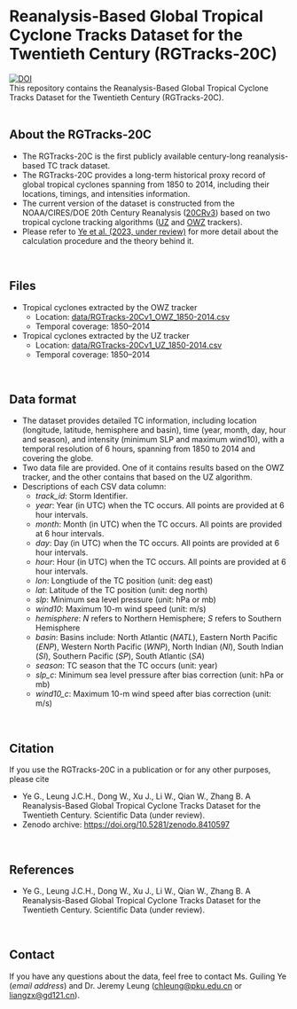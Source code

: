 <!-- # Reanalysis-Based Global Tropical Cyclone Tracks Dataset for the Twentieth Century (RGTracks-20C) -->
Reanalysis-Based Global Tropical Cyclone Tracks Dataset for the Twentieth Century (RGTracks-20C)
=====
[![DOI](https://zenodo.org/badge/698311843.svg)](https://zenodo.org/badge/latestdoi/698311843)<br />
This repository contains the Reanalysis-Based Global Tropical Cyclone Tracks Dataset for the Twentieth Century (RGTracks-20C).
<br /> <br />

**About the RGTracks-20C**
-----
- The RGTracks-20C is the first publicly available century-long reanalysis-based TC track dataset.
- The RGTracks-20C provides a long-term historical proxy record of global tropical cyclones spanning from 1850 to 2014, including their locations, timings, and intensities information.
- The current version of the dataset is constructed from the NOAA/CIRES/DOE 20th Century Reanalysis ([20CRv3](https://www.psl.noaa.gov/data/gridded/data.20thC_ReanV3.html)) based on two tropical cyclone tracking algorithms ([UZ](https://) and [OWZ](https://) trackers).
- Please refer to [Ye et al. (2023, under review)](https://) for more detail about the calculation procedure and the theory behind it.
 <br /> 
 
**Files**
-----
- Tropical cyclones extracted by the OWZ tracker
  - Location: [data/RGTracks-20Cv1_OWZ_1850-2014.csv](https://github.com/jeremychleung/RGTracks-20C/blob/main/data/RGTracks-20Cv1_OWZ_1850-2014.csv)
  - Temporal coverage: 1850–2014
- Tropical cyclones extracted by the UZ tracker
  - Location: [data/RGTracks-20Cv1_UZ_1850-2014.csv](https://github.com/jeremychleung/RGTracks-20C/blob/main/data/RGTracks-20Cv1_UZ_1850-2014.csv)
  - Temporal coverage: 1850–2014
<br />

**Data format**
-----
- The dataset provides detailed TC information, including location (longitude, latitude, hemisphere and basin), time (year, month, day, hour and season), and intensity (minimum SLP and maximum wind10), with a temporal resolution of 6 hours, spanning from 1850 to 2014 and covering the globe.
- Two data file are provided. One of it contains results based on the OWZ tracker, and the other contains that based on the UZ algorithm.
- Descriptions of each CSV data column:
  - _track_id_: Storm Identifier. 
  - _year_: Year (in UTC) when the TC occurs. All points are provided at 6 hour intervals.
  - _month_: Month (in UTC) when the TC occurs. All points are provided at 6 hour intervals.
  - _day_: Day (in UTC) when the TC occurs. All points are provided at 6 hour intervals.
  - _hour_: Hour (in UTC) when the TC occurs. All points are provided at 6 hour intervals.
  - _lon_: Longtiude of the TC position (unit: deg east)
  - _lat_: Latitude of the TC position (unit: deg north)
  - _slp_: Minimum sea level pressure (unit: hPa or mb)
  - _wind10_: Maximum 10-m wind speed (unit: m/s)
  - _hemisphere_: _N_ refers to Northern Hemisphere; _S_ refers to Southern Hemisphere
  - _basin_: Basins include: North Atlantic (_NATL_), Eastern North Pacific (_ENP_), Western North Pacific (_WNP_), North Indian (_NI_), South Indian (_SI_), Southern Pacific (_SP_), South Atlantic (_SA_)
  - _season_: TC season that the TC occurs (unit: year)
  - _slp_c_: Minimum sea level pressure after bias correction (unit: hPa or mb)
  - _wind10_c_: Maximum 10-m wind speed after bias correction (unit: m/s)
<br />

**Citation**
-----
If you use the RGTracks-20C in a publication or for any other purposes, please cite 
- Ye G., Leung J.C.H., Dong W., Xu J., Li W., Qian W., Zhang B. A Reanalysis-Based Global Tropical Cyclone Tracks Dataset for the Twentieth Century. Scientific Data (under review). <!-- https://doi.org/10.1007/s00382-022-06142-2 -->
- Zenodo archive: https://doi.org/10.5281/zenodo.8410597
<br /> 

**References**
-----
- Ye G., Leung J.C.H., Dong W., Xu J., Li W., Qian W., Zhang B. A Reanalysis-Based Global Tropical Cyclone Tracks Dataset for the Twentieth Century. Scientific Data (under review). <!-- https://doi.org/10.1007/s00382-022-06142-2 -->
<!-- - Leung, J.CH., Qian, W. Monitoring the Madden–Julian oscillation with geopotential height. Clim Dyn 49, 1981–2006 (2017). https://doi.org/10.1007/s00382-016-3431-x -->
<!-- - Wheeler, M.C., Hendon, H.H. An All-Season Real-Time Multivariate MJO Index: Development of an Index for Monitoring and Prediction. Mon Weather Rev 132:1917–1932 (2004). https://journals.ametsoc.org/view/journals/mwre/132/8/1520-0493_2004_132_1917_aarmmi_2.0.co_2.xml -->
<br /> 

**Contact**
-----
If you have any questions about the data, feel free to contact Ms. Guiling Ye (*email address*) and Dr. Jeremy Leung (chleung@pku.edu.cn or liangzx@gd121.cn).
<br /> 
